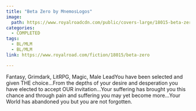 ```yaml
---
title: "Beta Zero by MnemosLogos"
image:
  path: https://www.royalroadcdn.com/public/covers-large/18015-beta-zero.jpg
categories:
  - COMPLETED
tags:
  - BL/MLM
  - BL/MLM
link: https://www.royalroad.com/fiction/18015/beta-zero

---
```

Fantasy, Grimdark, LitRPG, Magic, Male LeadYou have been selected and given THE choice...From the depths of your desire and desperation you have elected to accept OUR invitation...Your suffering has brought you this chance and through pain and suffering you may yet become more...Your World has abandoned you but you are not forgotten.

